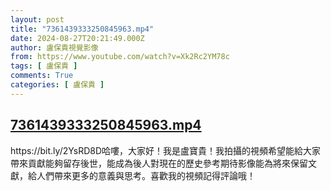 ```yaml
---
layout: post
title: "7361439333250845963.mp4"
date: 2024-08-27T20:21:49.000Z
author: 盧保貴視覺影像
from: https://www.youtube.com/watch?v=Xk2Rc2YM78c
tags: [ 盧保貴 ]
comments: True
categories: [ 盧保貴 ]
---
```

<!--1724790109000-->
[7361439333250845963.mp4](https://www.youtube.com/watch?v=Xk2Rc2YM78c)
------

<div>
https://bit.ly/2YsRD8D哈嘍，大家好！我是盧寶貴！我拍攝的視頻希望能給大家帶來貢獻能夠留存後世，能成為後人對現在的歷史參考期待影像能為將來保留文獻，給人們帶來更多的意義與思考。喜歡我的視頻記得評論哦！
</div>

